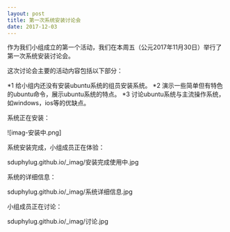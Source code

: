 ```yaml
---
layout: post
title: 第一次系统安装讨论会
date: 2017-12-03
---
```


作为我们小组成立的第一个活动，我们在本周五（公元2017年11月30日）举行了第一次系统安装讨论会。

这次讨论会主要的活动内容包括以下部分：

*1 给小组内还没有安装ubuntu系统的组员安装系统。
*2 演示一些简单但有特色的ubuntu命令，展示ubuntu系统的特点。
*3 讨论ubuntu系统与主流操作系统，如windows，ios等的优缺点。

系统正在安装：

![imag-安装中.png]
 
 系统安装完成，小组成员正在体验：
 
  sduphylug.github.io/_imag/安装完成使用中.jpg 
  
 系统的详细信息：
 
  sduphylug.github.io/_imag/系统详细信息.jpg 
  
  小组成员正在讨论：
  
   sduphylug.github.io/_imag/讨论.jpg 

